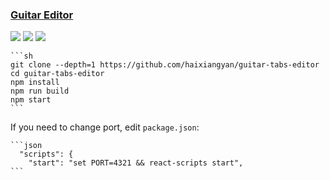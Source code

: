### [Guitar Editor](https://github.com/haixiangyan/guitar-tabs-editor)

![](https://img.shields.io/github/license/haixiangyan/guitar-tabs-editor?label=&style=flat-square) [![](https://img.shields.io/github/last-commit/scillidan/guitar-tabs-editor/master?label=&style=flat-square)](https://github.com/scillidan/guitar-tabs-editor) ![](https://img.shields.io/badge/GitHub%20Pages-121013?logo=github&logoColor=white)

````{tab} From source
```sh
git clone --depth=1 https://github.com/haixiangyan/guitar-tabs-editor
cd guitar-tabs-editor
npm install
npm run build
npm start
```
````

If you need to change port, edit `package.json`:

````{tab} Windows 10
```json
  "scripts": {
    "start": "set PORT=4321 && react-scripts start",
```
````